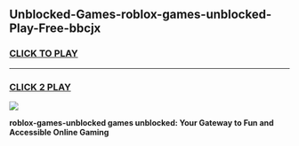 
## Unblocked-Games-roblox-games-unblocked-Play-Free-bbcjx
<h3>
<a href="https://premium76.site?title=roblox-games-unblocked&ref=09A">CLICK TO PLAY</a></h3>
<hr>

<h3>
<a href="https://premium76.site?title=roblox-games-unblocked&ref=09A">CLICK 2 PLAY</a>
  
</h3>

<a href="https://premium76.site?title=roblox-games-unblocked&ref=09A"><img src="https://clearcache.store/games.png"></a>


**roblox-games-unblocked games unblocked: Your Gateway to Fun and Accessible Online Gaming**
